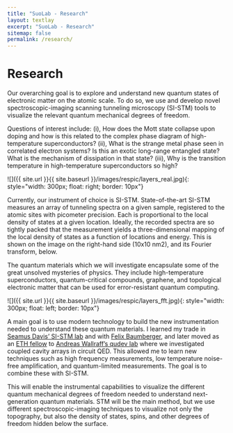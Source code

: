 ```yaml
---
title: "SuoLab - Research"
layout: textlay
excerpt: "SuoLab - Research"
sitemap: false
permalink: /research/
---
```


# Research

Our overarching goal is to explore and understand new quantum states of electronic matter on the atomic scale. To do so, we use and develop novel spectroscopic-imaging scanning tunneling microscopy (SI-STM) tools to visualize the relevant quantum mechanical degrees of freedom.

Questions of interest include: (i), How does the Mott state collapse upon doping and how is this related to the complex phase diagram of high-temperature superconductors? (ii), What is the strange metal phase seen in correlated electron systems? Is this an exotic long-range entangled state? What is the mechanism of dissipation in that state? (iii), Why is the transition temperature in high-temperature superconductors so high? 
 
![]({{ site.url }}{{ site.baseurl }}/images/respic/layers_real.jpg){: style="width: 300px; float: right; border: 10px"}

Currently, our instrument of choice  is SI-STM.  State-of-the-art SI-STM measures an array of tunneling spectra on a given sample, registered to the atomic sites with picometer precision. Each is proportional to the local density of states at a given location. Ideally, the recorded spectra are so tightly packed that the measurement yields a three-dimensional mapping of the local density of states as a function of locations and energy. This is shown on the image on the right-hand side (10x10 nm2), and its Fourier transform, below.

The quantum materials which we will investigate encapsulate some of the great unsolved mysteries of physics. They include high-temperature superconductors, quantum-critical compounds, graphene, and topological electronic matter that can be used for error-resistant quantum computing.

![]({{ site.url }}{{ site.baseurl }}/images/respic/layers_fft.jpg){: style="width: 300px; float: left; border: 10px"}

A main goal is to use modern technology to build the new instrumentation needed to understand these quantum materials. I learned my trade in [Seamus Davis’ SI-STM lab](http://davisgroup.lassp.cornell.edu/) and with [Felix Baumberger](http://dpmc.unige.ch/gr_baumberger/index.html), and later moved as an [ETH fellow](http://www.ethfellows.ethz.ch/) to [Andreas Wallraff’s qudev lab](http://www.qudev.ethz.ch/) where we investigated coupled cavity arrays in circuit QED. This allowed me to learn new techniques such as high frequency measurements, low temperature noise-free amplification, and quantum-limited measurements. The goal is to combine these with SI-STM.

This will enable the instrumental capabilities to visualize the different quantum mechanical degrees of freedom needed to understand next-generation quantum materials. STM will be the main method, but we use different spectroscopic-imaging techniques to visualize not only the topography, but also the density of states, spins, and other degrees of freedom hidden below the surface.
